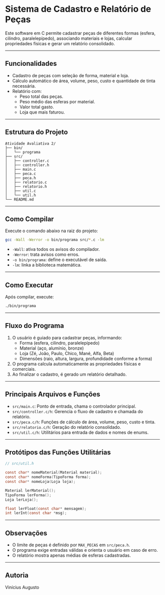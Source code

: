 # Sistema de Cadastro e Relatório de Peças

Este software em C permite cadastrar peças de diferentes formas (esfera, cilindro, paralelepípedo), associando materiais e lojas, calcular propriedades físicas e gerar um relatório consolidado.

---

## Funcionalidades

- Cadastro de peças com seleção de forma, material e loja.
- Cálculo automático de área, volume, peso, custo e quantidade de tinta necessária.
- Relatório com:
  - Peso total das peças.
  - Peso médio das esferas por material.
  - Valor total gasto.
  - Loja que mais faturou.

---

## Estrutura do Projeto

```
Atividade Avaliativa 2/
├── bin/
│   └── programa
├── src/
│   ├── controller.c
│   ├── controller.h
│   ├── main.c
│   ├── peca.c
│   ├── peca.h
│   ├── relatorio.c
│   ├── relatorio.h
│   ├── util.c
│   └── util.h
└── README.md
```

---

## Como Compilar

Execute o comando abaixo na raiz do projeto:

```sh
gcc -Wall -Werror -o bin/programa src/*.c -lm
```

- `-Wall`: ativa todos os avisos do compilador.
- `-Werror`: trata avisos como erros.
- `-o bin/programa`: define o executável de saída.
- `-lm`: linka a biblioteca matemática.

---

## Como Executar

Após compilar, execute:

```sh
./bin/programa
```

---

## Fluxo do Programa

1. O usuário é guiado para cadastrar peças, informando:
   - Forma (esfera, cilindro, paralelepípedo)
   - Material (aço, alumínio, bronze)
   - Loja (Zé, João, Paulo, Chico, Mané, Alfa, Beta)
   - Dimensões (raio, altura, largura, profundidade conforme a forma)
2. O programa calcula automaticamente as propriedades físicas e comerciais.
3. Ao finalizar o cadastro, é gerado um relatório detalhado.

---

## Principais Arquivos e Funções

- `src/main.c`: Ponto de entrada, chama o controlador principal.
- `src/controller.c/h`: Gerencia o fluxo de cadastro e chamada do relatório.
- `src/peca.c/h`: Funções de cálculo de área, volume, peso, custo e tinta.
- `src/relatorio.c/h`: Geração do relatório consolidado.
- `src/util.c/h`: Utilitários para entrada de dados e nomes de enums.

---

## Protótipos das Funções Utilitárias

```c
// src/util.h

const char* nomeMaterial(Material material);
const char* nomeForma(TipoForma forma);
const char* nomeLoja(Loja loja);

Material lerMaterial();
TipoForma lerForma();
Loja lerLoja();

float lerFloat(const char* mensagem);
int lerInt(const char *msg);
```

---

## Observações

- O limite de peças é definido por `MAX_PECAS` em `src/peca.h`.
- O programa exige entradas válidas e orienta o usuário em caso de erro.
- O relatório mostra apenas médias de esferas cadastradas.

---

## Autoria

Vinícius Augusto

